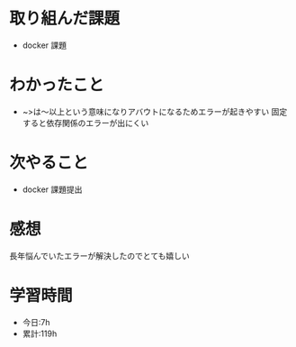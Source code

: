 # 取り組んだ課題
  - docker 課題
# わかったこと
  - ~>は〜以上という意味になりアバウトになるためエラーが起きやすい
  固定すると依存関係のエラーが出にくい
  
# 次やること
- docker 課題提出
# 感想
長年悩んでいたエラーが解決したのでとても嬉しい
# 学習時間
- 今日:7h
- 累計:119h
